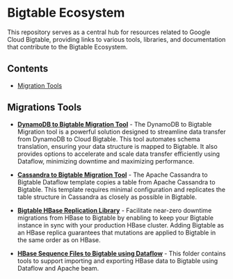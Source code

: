 # Bigtable Ecosystem

This repository serves as a central hub for resources related to Google Cloud Bigtable, providing links to various tools, libraries, and documentation that contribute to the Bigtable Ecosystem.

## Contents

*   [Migration Tools](#migration-tools)

## Migrations Tools

*   **[DynamoDB to Bigtable Migration Tool](https://github.com/GoogleCloudPlatform/professional-services/tree/main/tools/dynamodb-bigtable-migration#bigtable-data-bridge---dynamodb-to-bigtable-migration-utility)** - The DynamoDB to Bigtable Migration tool is a powerful solution designed to streamline data transfer from DynamoDB to Cloud Bigtable. This tool automates schema translation, ensuring your data structure is mapped to Bigtable. It also provides options to accelerate and scale data transfer efficiently using Dataflow, minimizing downtime and maximizing performance.

*   **[Cassandra to Bigtable Migration Tool](https://github.com/GoogleCloudPlatform/DataflowTemplates/blob/main/v1/README_Cassandra_To_Cloud_Bigtable.md)** - The Apache Cassandra to Bigtable Dataflow template copies a table from Apache Cassandra to Bigtable. This template requires minimal configuration and replicates the table structure in Cassandra as closely as possible in Bigtable.

*  **[Bigtable HBase Replication Library](https://github.com/googleapis/java-bigtable-hbase/tree/main/hbase-migration-tools/bigtable-hbase-replication)** - Facilitate near-zero downtime migrations from HBase to Bigtable by enabling to keep your Bigtable instance in sync with your production HBase cluster. Adding Bigtable as an HBase replica guarantees that mutations are applied to Bigtable in the same order as on HBase.
  
*  **[HBase Sequence Files to Bigtable using Dataflow](https://github.com/googleapis/java-bigtable-hbase/blob/v2.15.0/bigtable-dataflow-parent/bigtable-beam-import/README.md)** - This folder contains tools to support importing and exporting HBase data to Bigtable using Dataflow and Apache beam.
